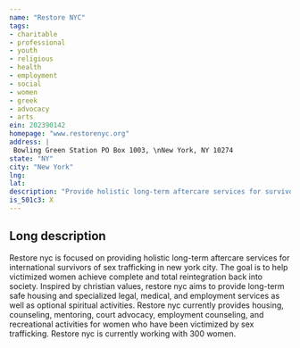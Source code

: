 ```yaml
---
name: "Restore NYC"
tags:
- charitable
- professional
- youth
- religious
- health
- employment
- social
- women
- greek
- advocacy
- arts
ein: 202390142
homepage: "www.restorenyc.org"
address: |
 Bowling Green Station PO Box 1003, \nNew York, NY 10274
state: "NY"
city: "New York"
lng: 
lat: 
description: "Provide holistic long-term aftercare services for survivors of sex trafficking in new york city"
is_501c3: X
---
```


## Long description

Restore nyc is focused on providing holistic long-term aftercare services for international survivors of sex trafficking in new york city. The goal is to help victimized women achieve complete and total reintegration back into society. Inspired by christian values, restore nyc aims to provide long-term safe housing and specialized legal, medical, and employment services as well as optional spiritual activities. Restore nyc currently provides housing, counseling, mentoring, court advocacy, employment counseling, and recreational activities for women who have been victimized by sex trafficking. Restore nyc is currently working with 300 women. 
